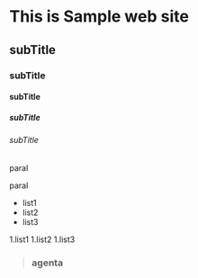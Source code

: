 # This is Sample web site

## subTitle

### subTitle

#### subTitle

##### subTitle

###### subTitle


paral

paral

- list1
- list2
- list3

1.list1
1.list2
1.list3

>### agenta